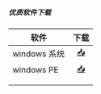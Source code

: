 ##### 优质软件下载
| 软件         |                             下载                             |
| ------------ | :----------------------------------------------------------: |
| windows 系统 | [📥](https://github.com/netlinkbuilder/storedownload/blob/cab55e8e7d0941771a9119d7479860891d0229f0/windows%E7%B3%BB%E7%BB%9F.md) |
| windows PE   | [📥](https://github.com/netlinkbuilder/storedownload/blob/5342aafc599f27b6e40f27539176189e16bc35d3/windowsPE.md) |
|              |                                                              |
|              |                                                              |
